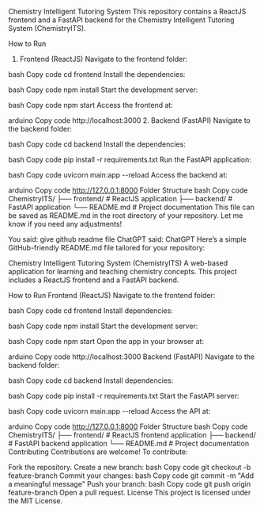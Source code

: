 Chemistry Intelligent Tutoring System
This repository contains a ReactJS frontend and a FastAPI backend for the Chemistry Intelligent Tutoring System (ChemistryITS).

How to Run
1. Frontend (ReactJS)
Navigate to the frontend folder:

bash
Copy code
cd frontend
Install the dependencies:

bash
Copy code
npm install
Start the development server:

bash
Copy code
npm start
Access the frontend at:

arduino
Copy code
http://localhost:3000
2. Backend (FastAPI)
Navigate to the backend folder:

bash
Copy code
cd backend
Install the dependencies:

bash
Copy code
pip install -r requirements.txt
Run the FastAPI application:

bash
Copy code
uvicorn main:app --reload
Access the backend at:

arduino
Copy code
http://127.0.0.1:8000
Folder Structure
bash
Copy code
ChemistryITS/
├── frontend/   # ReactJS application
├── backend/    # FastAPI application
└── README.md   # Project documentation
This file can be saved as README.md in the root directory of your repository. Let me know if you need any adjustments!






You said:
give github readme file
ChatGPT said:
ChatGPT
Here’s a simple GitHub-friendly README.md file tailored for your repository:

Chemistry Intelligent Tutoring System (ChemistryITS)
A web-based application for learning and teaching chemistry concepts. This project includes a ReactJS frontend and a FastAPI backend.

How to Run
Frontend (ReactJS)
Navigate to the frontend folder:

bash
Copy code
cd frontend
Install dependencies:

bash
Copy code
npm install
Start the development server:

bash
Copy code
npm start
Open the app in your browser at:

arduino
Copy code
http://localhost:3000
Backend (FastAPI)
Navigate to the backend folder:

bash
Copy code
cd backend
Install dependencies:

bash
Copy code
pip install -r requirements.txt
Start the FastAPI server:

bash
Copy code
uvicorn main:app --reload
Access the API at:

arduino
Copy code
http://127.0.0.1:8000
Folder Structure
bash
Copy code
ChemistryITS/
├── frontend/   # ReactJS frontend application
├── backend/    # FastAPI backend application
└── README.md   # Project documentation
Contributing
Contributions are welcome! To contribute:

Fork the repository.
Create a new branch:
bash
Copy code
git checkout -b feature-branch
Commit your changes:
bash
Copy code
git commit -m "Add a meaningful message"
Push your branch:
bash
Copy code
git push origin feature-branch
Open a pull request.
License
This project is licensed under the MIT License.
